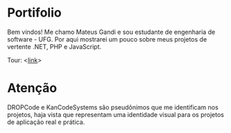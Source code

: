 # Portifolio
Bem vindos!
Me chamo Mateus Gandi e sou estudante de engenharia de software - UFG.
Por aqui mostrarei um pouco sobre meus projetos de vertente .NET, PHP e JavaScript.

Tour: <[link](http://kcsystems.epizy.com/myAccount/)>

# Atenção
DROPCode e KanCodeSystems são pseudônimos que me identificam nos projetos, haja vista que representam uma identidade visual para os projetos de aplicação real e prática.
